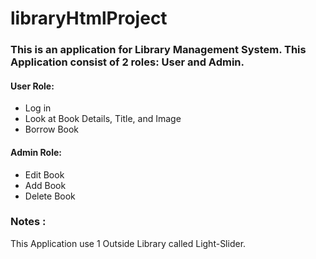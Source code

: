 # libraryHtmlProject

### This is an application for Library Management System. This Application consist of 2 roles: User and Admin. 

#### User Role:
- Log in
- Look at Book Details, Title, and Image
- Borrow Book

#### Admin Role: 
- Edit Book
- Add Book
- Delete Book

### Notes :
This Application use 1 Outside Library called Light-Slider.

